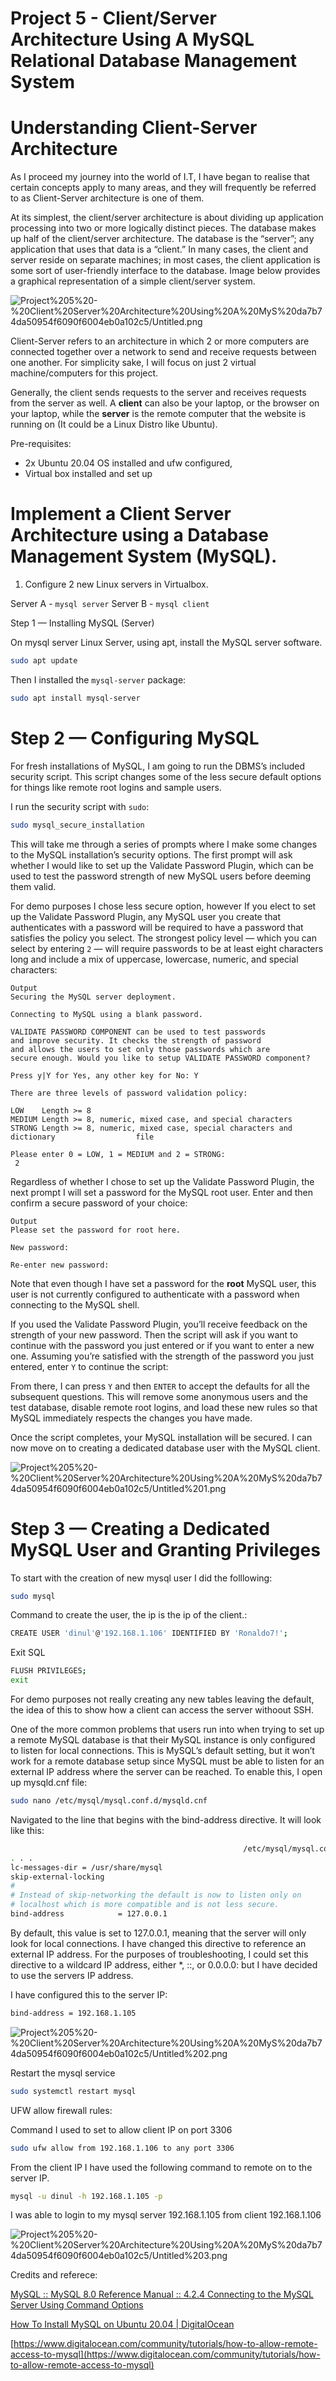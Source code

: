 # Project 5 - Client/Server Architecture Using A MySQL Relational Database Management System

# **Understanding Client-Server Architecture**

As I proceed my journey into the world of I.T, I have began to realise that certain concepts apply to many areas, and they will frequently be referred to as Client-Server architecture is one of them.

At its simplest, the client/server architecture is about dividing up application processing into two or more logically distinct pieces. The database makes up half of the client/server architecture. The database is the “server”; any application that uses that data is a “client.” In many cases, the client and server reside on separate machines; in most cases, the client application is some sort of user-friendly interface to the database. Image below provides a graphical representation of a simple client/server system.

![Project%205%20-%20Client%20Server%20Architecture%20Using%20A%20MyS%20da7b74da50954f6090f6004eb0a102c5/Untitled.png](Project%205%20-%20Client%20Server%20Architecture%20Using%20A%20MyS%20da7b74da50954f6090f6004eb0a102c5/Untitled.png)

Client-Server refers to an architecture in which 2 or more computers are connected together over a network to send and receive requests between one another. For simplicity sake, I will focus on just 2 virtual machine/computers for this project.

Generally, the client sends requests to the server and receives requests from the server as well. A **client** can also be your laptop, or the browser on your laptop, while the **server** is the remote computer that the website is running on (It could be a Linux Distro like Ubuntu).

Pre-requisites:

- 2x Ubuntu 20.04 OS installed and ufw configured,
- Virtual box installed and set up

# **Implement a Client Server Architecture using a Database Management System (MySQL).**

1. Configure 2 new Linux servers in Virtualbox.

Server A - `mysql server` 
Server B - `mysql client`

Step 1 — Installing MySQL (Server)

On mysql server Linux Server, using apt, install the MySQL server software.

```bash
sudo apt update
```

Then I installed the `mysql-server` package:

```bash
sudo apt install mysql-server
```

# **Step 2 — Configuring MySQL**

For fresh installations of MySQL, I am going to run the DBMS’s included security script. This script changes some of the less secure default options for things like remote root logins and sample users.

I run the security script with `sudo`:

```bash
sudo mysql_secure_installation
```

This will take me through a series of prompts where I make some changes to the MySQL installation’s security options. The first prompt will ask whether I would like to set up the Validate Password Plugin, which can be used to test the password strength of new MySQL users before deeming them valid.

For demo purposes I chose less secure option, however If you elect to set up the Validate Password Plugin, any MySQL user you create that authenticates with a password will be required to have a password that satisfies the policy you select. The strongest policy level — which you can select by entering `2` — will require passwords to be at least eight characters long and include a mix of uppercase, lowercase, numeric, and special characters:

```
Output
Securing the MySQL server deployment.

Connecting to MySQL using a blank password.

VALIDATE PASSWORD COMPONENT can be used to test passwords
and improve security. It checks the strength of password
and allows the users to set only those passwords which are
secure enough. Would you like to setup VALIDATE PASSWORD component?

Press y|Y for Yes, any other key for No: Y

There are three levels of password validation policy:

LOW    Length >= 8
MEDIUM Length >= 8, numeric, mixed case, and special characters
STRONG Length >= 8, numeric, mixed case, special characters and dictionary                  file

Please enter 0 = LOW, 1 = MEDIUM and 2 = STRONG:
 2
```

Regardless of whether I chose to set up the Validate Password Plugin, the next prompt I will set a password for the MySQL root user. Enter and then confirm a secure password of your choice:

```
Output
Please set the password for root here.

New password: 

Re-enter new password:
```

Note that even though I have set a password for the **root** MySQL user, this user is not currently configured to authenticate with a password when connecting to the MySQL shell.

If you used the Validate Password Plugin, you’ll receive feedback on the strength of your new password. Then the script will ask if you want to continue with the password you just entered or if you want to enter a new one. Assuming you’re satisfied with the strength of the password you just entered, enter `Y` to continue the script:

From there, I can press `Y` and then `ENTER` to accept the defaults for all the subsequent questions. This will remove some anonymous users and the test database, disable remote root logins, and load these new rules so that MySQL immediately respects the changes you have made.

Once the script completes, your MySQL installation will be secured. I can now move on to creating a dedicated database user with the MySQL client.

![Project%205%20-%20Client%20Server%20Architecture%20Using%20A%20MyS%20da7b74da50954f6090f6004eb0a102c5/Untitled%201.png](Project%205%20-%20Client%20Server%20Architecture%20Using%20A%20MyS%20da7b74da50954f6090f6004eb0a102c5/Untitled%201.png)

# **Step 3 — Creating a Dedicated MySQL User and Granting Privileges**

To start with the creation of new mysql user I did the folllowing:

```bash
sudo mysql
```

Command to create the user, the ip is the ip of the client.:

```bash
CREATE USER 'dinul'@'192.168.1.106' IDENTIFIED BY 'Ronaldo7!';
```

Exit SQL

```bash
FLUSH PRIVILEGES;
exit
```

For demo purposes not really creating any new tables leaving the default, the idea of this to show how a client can access the server withoout SSH.

One of the more common problems that users run into when trying to set up a remote MySQL database is that their MySQL instance is only configured to listen for local connections. This is MySQL’s default setting, but it won’t work for a remote database setup since MySQL must be able to listen for an external IP address where the server can be reached. To enable this, I open up mysqld.cnf file:

```bash
sudo nano /etc/mysql/mysql.conf.d/mysqld.cnf
```

Navigated to the line that begins with the bind-address directive. It will look like this:

```bash
													/etc/mysql/mysql.conf.d/mysqld.cnf
. . .
lc-messages-dir = /usr/share/mysql
skip-external-locking
#
# Instead of skip-networking the default is now to listen only on
# localhost which is more compatible and is not less secure.
bind-address            = 127.0.0.1
```

By default, this value is set to 127.0.0.1, meaning that the server will only look for local connections. I have changed this directive to reference an external IP address. For the purposes of troubleshooting, I could set this directive to a wildcard IP address, either *, ::, or 0.0.0.0: but I have decided to use the servers IP address.

I have configured this to the server IP:

```bash
bind-address = 192.168.1.105
```

![Project%205%20-%20Client%20Server%20Architecture%20Using%20A%20MyS%20da7b74da50954f6090f6004eb0a102c5/Untitled%202.png](Project%205%20-%20Client%20Server%20Architecture%20Using%20A%20MyS%20da7b74da50954f6090f6004eb0a102c5/Untitled%202.png)

Restart the mysql service

```bash
sudo systemctl restart mysql
```

UFW allow firewall rules:

Command I used to set to allow client IP on port 3306

```bash
sudo ufw allow from 192.168.1.106 to any port 3306
```

From the client IP I have used the following command to remote on to the server IP.

```bash
mysql -u dinul -h 192.168.1.105 -p
```

I was able to login to my mysql server 192.168.1.105 from client 192.168.1.106

![Project%205%20-%20Client%20Server%20Architecture%20Using%20A%20MyS%20da7b74da50954f6090f6004eb0a102c5/Untitled%203.png](Project%205%20-%20Client%20Server%20Architecture%20Using%20A%20MyS%20da7b74da50954f6090f6004eb0a102c5/Untitled%203.png)

Credits and referece:

[MySQL :: MySQL 8.0 Reference Manual :: 4.2.4 Connecting to the MySQL Server Using Command Options](https://dev.mysql.com/doc/refman/8.0/en/connecting.html)

[How To Install MySQL on Ubuntu 20.04 | DigitalOcean](https://www.digitalocean.com/community/tutorials/how-to-install-mysql-on-ubuntu-20-04)

[https://www.digitalocean.com/community/tutorials/how-to-allow-remote-access-to-mysql](https://www.digitalocean.com/community/tutorials/how-to-allow-remote-access-to-mysql)